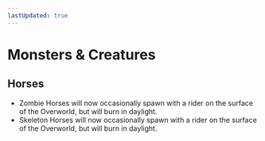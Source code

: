 ```yaml
---
lastUpdated: true
---
```

# Monsters & Creatures
## Horses
- Zombie Horses will now occasionally spawn with a rider on the surface of the Overworld, but will burn in daylight.
- Skeleton Horses will now occasionally spawn with a rider on the surface of the Overworld, but will burn in daylight.